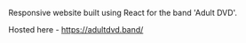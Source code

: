 Responsive website built using React for the band 'Adult DVD'.

Hosted here - https://adultdvd.band/

